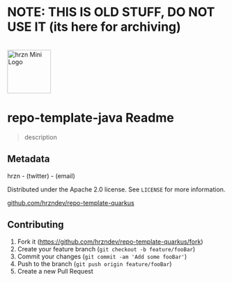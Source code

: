 # NOTE: THIS IS OLD STUFF, DO NOT USE IT (its here for archiving)

<br/>

<div><img src="https://i.ibb.co/xHPdzKf/hrzn-favicon-1.png" alt="hrzn Mini Logo" width="100vw"/></div>

# repo-template-java Readme

> description

## Metadata

hrzn - (twitter) - (email)

Distributed under the Apache 2.0 license. See ``LICENSE`` for more information.

[github.com/hrzndev/repo-template-quarkus](https://github.com/hrzndev/repo-template-quarkus)

## Contributing

1. Fork it (<https://github.com/hrzndev/repo-template-quarkus/fork>)
2. Create your feature branch (`git checkout -b feature/fooBar`)
3. Commit your changes (`git commit -am 'Add some fooBar'`)
4. Push to the branch (`git push origin feature/fooBar`)
5. Create a new Pull Request
